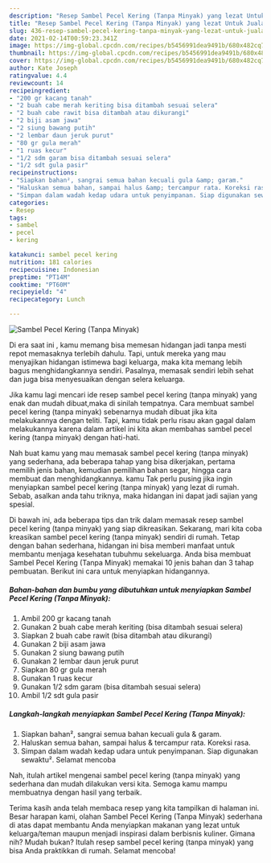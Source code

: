 ```yaml
---
description: "Resep Sambel Pecel Kering (Tanpa Minyak) yang lezat Untuk Jualan"
title: "Resep Sambel Pecel Kering (Tanpa Minyak) yang lezat Untuk Jualan"
slug: 436-resep-sambel-pecel-kering-tanpa-minyak-yang-lezat-untuk-jualan
date: 2021-02-14T00:59:23.341Z
image: https://img-global.cpcdn.com/recipes/b5456991dea9491b/680x482cq70/sambel-pecel-kering-tanpa-minyak-foto-resep-utama.jpg
thumbnail: https://img-global.cpcdn.com/recipes/b5456991dea9491b/680x482cq70/sambel-pecel-kering-tanpa-minyak-foto-resep-utama.jpg
cover: https://img-global.cpcdn.com/recipes/b5456991dea9491b/680x482cq70/sambel-pecel-kering-tanpa-minyak-foto-resep-utama.jpg
author: Kate Joseph
ratingvalue: 4.4
reviewcount: 14
recipeingredient:
- "200 gr kacang tanah"
- "2 buah cabe merah keriting bisa ditambah sesuai selera"
- "2 buah cabe rawit bisa ditambah atau dikurangi"
- "2 biji asam jawa"
- "2 siung bawang putih"
- "2 lembar daun jeruk purut"
- "80 gr gula merah"
- "1 ruas kecur"
- "1/2 sdm garam bisa ditambah sesuai selera"
- "1/2 sdt gula pasir"
recipeinstructions:
- "Siapkan bahan², sangrai semua bahan kecuali gula &amp; garam."
- "Haluskan semua bahan, sampai halus &amp; tercampur rata. Koreksi rasa."
- "Simpan dalam wadah kedap udara untuk penyimpanan. Siap digunakan sewaktu². Selamat mencoba"
categories:
- Resep
tags:
- sambel
- pecel
- kering

katakunci: sambel pecel kering 
nutrition: 181 calories
recipecuisine: Indonesian
preptime: "PT14M"
cooktime: "PT60M"
recipeyield: "4"
recipecategory: Lunch

---
```



![Sambel Pecel Kering (Tanpa Minyak)](https://img-global.cpcdn.com/recipes/b5456991dea9491b/680x482cq70/sambel-pecel-kering-tanpa-minyak-foto-resep-utama.jpg)

Di era  saat ini , kamu memang bisa memesan hidangan jadi tanpa mesti repot memasaknya terlebih dahulu. Tapi, untuk mereka yang mau menyajikan hidangan istimewa bagi keluarga, maka kita memang lebih bagus menghidangkannya sendiri. Pasalnya, memasak sendiri lebih sehat dan juga bisa menyesuaikan dengan selera keluarga.

Jika kamu lagi mencari ide resep sambel pecel kering (tanpa minyak) yang enak dan mudah dibuat,maka di sinilah tempatnya. Cara membuat sambel pecel kering (tanpa minyak)  sebenarnya mudah dibuat jika kita melakukannya dengan teliti. Tapi, kamu tidak perlu risau akan gagal dalam melakukannya 
karena dalam artikel ini kita akan membahas sambel pecel kering (tanpa minyak) dengan hati-hati.  



Nah buat kamu yang mau memasak sambel pecel kering (tanpa minyak) yang sederhana, ada beberapa tahap yang bisa dikerjakan, pertama memilih jenis bahan, kemudian pemilihan bahan segar, hingga cara membuat dan menghidangkannya. kamu Tak perlu pusing jika ingin menyiapkan sambel pecel kering (tanpa minyak) yang lezat di rumah. Sebab, asalkan anda  tahu triknya, maka hidangan ini dapat jadi sajian yang spesial.

Di bawah ini, ada beberapa tips dan trik dalam memasak resep sambel pecel kering (tanpa minyak) yang siap dikreasikan. Sekarang, mari kita coba kreasikan sambel pecel kering (tanpa minyak) sendiri di rumah. Tetap dengan bahan sederhana, hidangan ini bisa memberi manfaat untuk membantu menjaga kesehatan tubuhmu sekeluarga. Anda bisa membuat Sambel Pecel Kering (Tanpa Minyak) memakai 10 jenis bahan dan 3 tahap pembuatan. Berikut ini cara untuk menyiapkan hidangannya.

<!--inarticleads1-->

##### Bahan-bahan dan bumbu yang dibutuhkan untuk menyiapkan Sambel Pecel Kering (Tanpa Minyak):

1. Ambil 200 gr kacang tanah
1. Gunakan 2 buah cabe merah keriting (bisa ditambah sesuai selera)
1. Siapkan 2 buah cabe rawit (bisa ditambah atau dikurangi)
1. Gunakan 2 biji asam jawa
1. Gunakan 2 siung bawang putih
1. Gunakan 2 lembar daun jeruk purut
1. Siapkan 80 gr gula merah
1. Gunakan 1 ruas kecur
1. Gunakan 1/2 sdm garam (bisa ditambah sesuai selera)
1. Ambil 1/2 sdt gula pasir




<!--inarticleads2-->

##### Langkah-langkah menyiapkan Sambel Pecel Kering (Tanpa Minyak):

1. Siapkan bahan², sangrai semua bahan kecuali gula &amp; garam.
1. Haluskan semua bahan, sampai halus &amp; tercampur rata. Koreksi rasa.
1. Simpan dalam wadah kedap udara untuk penyimpanan. Siap digunakan sewaktu². Selamat mencoba




Nah, itulah artikel mengenai  sambel pecel kering (tanpa minyak)  yang sederhana dan mudah dilakukan versi kita. Semoga kamu mampu membuatnya dengan hasil yang terbaik. 

Terima kasih anda telah membaca resep yang kita tampilkan di halaman ini. Besar harapan kami, olahan  Sambel Pecel Kering (Tanpa Minyak) sederhana di atas dapat membantu Anda menyiapkan makanan yang lezat untuk keluarga/teman maupun menjadi inspirasi dalam berbisnis kuliner. Gimana nih? Mudah bukan? Itulah resep sambel pecel kering (tanpa minyak) yang bisa Anda praktikkan di rumah. Selamat mencoba!

